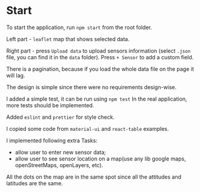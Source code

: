 # Start

To start the application, run 
`npm start`
from the root folder.

Left part - `leaflet` map that shows selected data.

Right part - press `Upload data` to upload sensors information (select `.json` file, you can find it in the `data` folder).
Press `+ Sensor` to add a custom field.

There is a pagination, because if you load the whole data file on the page it will lag.

The design is simple since there were no requirements design-wise. 

I added a simple test, it can be run using
`npm test`
In the real application, more tests should be implemented.

Added `eslint` and `prettier` for style check.

I copied some code from `material-ui` and `react-table` examples.

I implemented following extra Tasks:
* allow user to enter new sensor data;
* allow user to see sensor location on a map(use any lib google maps, openStreetMaps, openLayers, etc).

All the dots on the map are in the same spot since all the attitudes and latitudes are the same.
